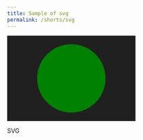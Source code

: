 ```yaml
---
title: Sample of svg
permalink: /shorts/svg
---
```



<svg version="1.1" width="300" height="200" xmlns="http://www.w3.org/2000/svg">

  <rect width="100%" height="100%" fill="#202020" />

  <circle cx="150" cy="100" r="80" fill="green" />

  <text x="150" y="125" font-size="60" text-anchor="middle" fill="white">SVG</text>

</svg>
